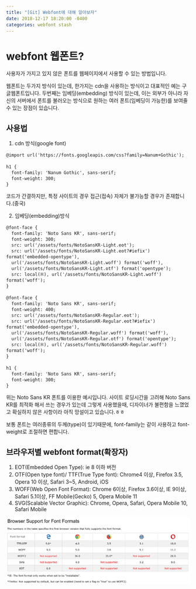 ```yaml
---
title: "[Git] Webfont에 대해 알아보자"
date: 2018-12-17 18:20:00 -0400
categories: webfont stash
---
```


webfont 웹폰트?
=============

사용자가 가지고 있지 않은 폰트를 웹페이지에서 사용할 수 있는 방법입니다.

웹폰트는 두가지 방식이 있는데, 한가지는 cdn을 사용하는 방식이고 대표적인 예는 구글웹폰트입니다.
두번째는 임베딩(embedding) 방식이 있는데, 이는 외부가 아니라 자신의 서버에서 폰트를 불러오는 방식으로 원하는 여러 폰트(임베딩이 가능한)를 보여줄 수 있는 장점이 있습니다.

사용법
----
1. cdn 방식(google font)

```
@import url('https://fonts.googleapis.com/css?family=Nanum+Gothic');

h1 {
  font-family: 'Nanum Gothic', sans-serif;
  font-weight: 300;
}
```
코드가 간결하지만, 특정 사이트의 경우 접근(접속) 자체가 불가능할 경우가 존재합니다.(중국)


2. 임베딩(embedding)방식

```
@font-face {
  font-family: 'Noto Sans KR', sans-serif;
  font-weight: 300;
  src: url('/assets/fonts/NotoSansKR-Light.eot');
  src: url('/assets/fonts/NotoSansKR-Light.eot?#iefix') format('embedded-opentype'),
  url('/assets/fonts/NotoSansKR-Light.woff') format('woff'),
  url('/assets/fonts/NotoSansKR-Light.otf') format('opentype');
  src: local(※), url('/assets/fonts/NotoSansKR-Light.woff') format('woff');
}

@font-face {
  font-family: 'Noto Sans KR', sans-serif;
  font-weight: 400;
  src: url('/assets/fonts/NotoSansKR-Regular.eot');
  src: url('/assets/fonts/NotoSansKR-Regular.eot?#iefix') format('embedded-opentype'),
  url('/assets/fonts/NotoSansKR-Regular.woff') format('woff'),
  url('/assets/fonts/NotoSansKR-Regular.otf') format('opentype');
  src: local(※), url('/assets/fonts/NotoSansKR-Regular.woff') format('woff');
}

h1 {
  font-family: 'Noto Sans KR', sans-serif;
  font-weight: 300;
}
```

위는  Noto Sans KR 폰트를 이용한 예시입니다.
사이트 로딩시간을 고려해 Noto Sans KR를 최적화 해서 쓰는 경우가 있는데 그렇게 사용했을때, 디자이너가 불편함을 느꼈었고 확실하지 않은 사항이라 아직 망설이고 있습니다.ㅎㅎ

보통 폰트는 여러종류의 두께(type)이 있기때문에, font-family는 같이 사용하고 font-weight로 조절하면 편합니다.


브라우저별 webfont format(확장자)
-----

1. EOT(Embedded Open Type): ie 8 이하 버전
2. OTF(Open type font)/ TTF(True Type font): 
Chrome4 이상, Firefox 3.5, Opera 10 이상, Safari 3~5, Android, iOS
3. WOFF(Web Open Font Format): 
Chrome 6이상, Firefox 3.6이상, IE 9이상, Safari 5.1이상, FF Mobile(Gecko) 5, Opera Mobile 11
4. SVG(Scalable Vector Graphic): Chrome, Opera, Safari, Opera Mobile 10, Safari Mobile

![참고이미지](/assets/images/webfont_format.png)
